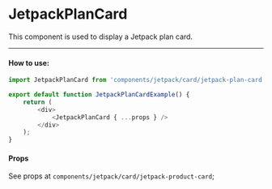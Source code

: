 # JetpackPlanCard

This component is used to display a Jetpack plan card.

---

#### How to use:

```js
import JetpackPlanCard from 'components/jetpack/card/jetpack-plan-card';

export default function JetpackPlanCardExample() {
	return (
		<div>
			<JetpackPlanCard { ...props } />
		</div>
	);
}
```

#### Props

See props at `components/jetpack/card/jetpack-product-card`;
